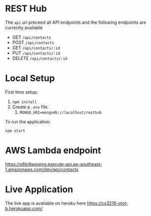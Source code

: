 # REST Hub 

The `api` uri preceed all API endpoints and the following endpoints are currently available
* GET `/api/contacts`
* POST `/api/contacts`
* GET `/api/contacts/:id`
* PUT `/api/contacts/:id`
* DELETE `/api/contacts/:id`

# Local Setup

First time setup:
1. ```npm install```
2. Create a `.env` file:
   1. ```MONGO_URI=mongodb://localhost/resthub```


To run the application:
```
npm start
```

# AWS Lambda endpoint
https://s6lo9wpqmg.execute-api.ap-southeast-1.amazonaws.com/dev/api/contacts

# Live Application
The live app is available on heroku here https://cs3219-otot-b.herokuapp.com/
